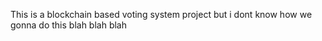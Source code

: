 This is a blockchain based voting system project but i dont know how we gonna do this blah blah blah